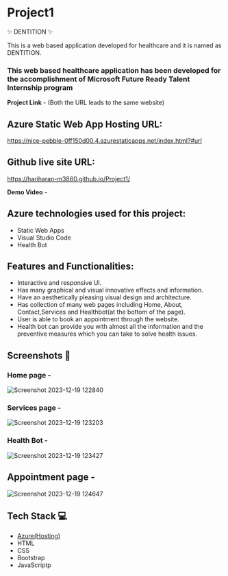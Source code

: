 # Project1
✨ DENTITION ✨

This is a web based application developed for healthcare and it is named as DENTITION.

### This web based healthcare application has been developed for the accomplishment of Microsoft Future Ready Talent Internship program


**Project Link** - (Both the URL leads to the same website)
## Azure Static Web App Hosting URL:
https://nice-pebble-0ff150d00.4.azurestaticapps.net/index.html?#url

## Github live site URL:
https://hariharan-m3860.github.io/Project1/

**Demo Video** -  

## Azure technologies used for this project:
- Static Web Apps
- Visual Studio Code
- Health Bot

## Features and Functionalities:

- Interactive and responsive UI.
- Has many graphical and visual innovative effects and information.
- Have an aesthetically pleasing visual design and architecture.
- Has collection of many web pages including Home, About, Contact,Services and Healthbot(at the bottom of the page).
- User is able to book an appointment through the website.
- Health bot can provide you with almost all the information and the preventive measures which you can take to solve health issues.

## Screenshots 📸
### Home page -   
![Screenshot 2023-12-19 122840](https://github.com/Hariharan-M3860/Project1/assets/152625411/d275ec19-de14-487d-b94e-9447b80ab877)

### Services page -
![Screenshot 2023-12-19 123203](https://github.com/Hariharan-M3860/Project1/assets/152625411/45b9d259-16cc-415e-9999-9bfd633d88b1)

### Health Bot -
![Screenshot 2023-12-19 123427](https://github.com/Hariharan-M3860/Project1/assets/152625411/5c1901e9-de23-4caf-9f53-418831f4a481)

## Appointment page -
![Screenshot 2023-12-19 124647](https://github.com/Hariharan-M3860/Project1/assets/152625411/aadc3ce9-91fb-4bc7-a81d-0bf66e1e8413)


## Tech Stack 💻

- [Azure(Hosting)](https://azure.microsoft.com/en-in/features/azure-portal/)
- HTML
- CSS
- Bootstrap
- JavaScriptp
